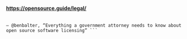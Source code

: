 #### https://opensource.guide/legal/
```A standardized license serves as a proxy for those without legal training to know precisely what they can and can’t do with the software. Unless absolutely required, avoid custom, modified, or non-standard terms, which will serve as a barrier to downstream use of the agency code.

— @benbalter, “Everything a government attorney needs to know about open source software licensing” ```
